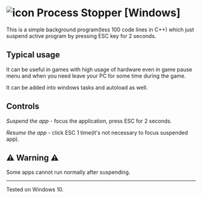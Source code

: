 # ![icon](https://github.com/AmeliePick/Process-Stopper/assets/43295585/f1152f82-d9f4-4338-b75e-8107afa1f48f) Process Stopper [Windows]
This is a simple background program(less 100 code lines in C++) which just suspend active
program by pressing ESC key for 2 seconds.

## Typical usage
It can be useful in games with high usage of hardware even in game pause menu and when you need leave your PC for some time during the game.

It can be added into windows tasks and autoload as well.

## Controls
*Suspend the app* - focus the application, press ESC for 2 seconds.

*Resume the app* - click ESC 1 time(it's not necessary to focus suspended app).

## ⚠️ Warning ⚠️
Some apps cannot run normally after suspending.

---
Tested on Windows 10.
